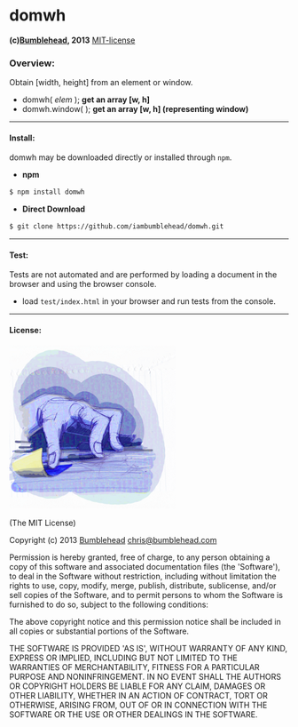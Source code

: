 domwh
==========
**(c)[Bumblehead][0], 2013** [MIT-license](#license)  

### Overview:

Obtain [width, height] from an element or window.

 - domwh( _elem_ ); **get an array [w, h]**
 - domwh.window( ); **get an array [w, h] (representing window)**
 

[0]: http://www.bumblehead.com                            "bumblehead"

---------------------------------------------------------
#### <a id="install"></a>Install:

domwh may be downloaded directly or installed through `npm`.

 * **npm**   

 ```bash
 $ npm install domwh
 ```

 * **Direct Download**
 
 ```bash  
 $ git clone https://github.com/iambumblehead/domwh.git
 ```

---------------------------------------------------------
#### <a id="test"></a>Test:

Tests are not automated and are performed by loading a document in the browser and using the browser console.

- load `test/index.html` in your browser and run tests from the console.


---------------------------------------------------------
#### <a id="license">License:

 ![scrounge](https://github.com/iambumblehead/scroungejs/raw/master/img/hand.png) 

(The MIT License)

Copyright (c) 2013 [Bumblehead][0] <chris@bumblehead.com>

Permission is hereby granted, free of charge, to any person obtaining a copy of this software and associated documentation files (the 'Software'), to deal in the Software without restriction, including without limitation the rights to use, copy, modify, merge, publish, distribute, sublicense, and/or sell copies of the Software, and to permit persons to whom the Software is furnished to do so, subject to the following conditions:

The above copyright notice and this permission notice shall be included in all copies or substantial portions of the Software.

THE SOFTWARE IS PROVIDED 'AS IS', WITHOUT WARRANTY OF ANY KIND, EXPRESS OR IMPLIED, INCLUDING BUT NOT LIMITED TO THE WARRANTIES OF MERCHANTABILITY, FITNESS FOR A PARTICULAR PURPOSE AND NONINFRINGEMENT. IN NO EVENT SHALL THE AUTHORS OR COPYRIGHT HOLDERS BE LIABLE FOR ANY CLAIM, DAMAGES OR OTHER LIABILITY, WHETHER IN AN ACTION OF CONTRACT, TORT OR OTHERWISE, ARISING FROM, OUT OF OR IN CONNECTION WITH THE SOFTWARE OR THE USE OR OTHER DEALINGS IN THE SOFTWARE.
